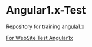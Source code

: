 # Angular1.x-Test
Repository for training angula1.x

<a href="https://igorfachini.github.io/Angular-Test/Angular1x/crud/public/index.html"> For WebSite Test Angular1x</a>
